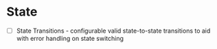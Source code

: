 # State

- [ ] State Transitions - configurable valid state-to-state transitions to aid with error handling on state switching

